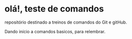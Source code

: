 # olá!, teste de comandos

repositório destinado a treinos de comandos do Git e gitHub.

Dando início a comandos basicos, para relembrar.
